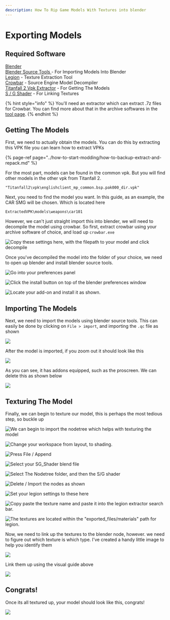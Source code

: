 ```yaml
---
description: How To Rip Game Models With Textures into blender
---
```


# Exporting Models

## Required Software

[Blender  
](https://www.blender.org/)[Blender Source Tools ](http://steamreview.org/BlenderSourceTools/) - For Importing Models Into Blender  
[Legion](https://wiki.modme.co/wiki/apps/Legion.html) - Texture Extraction Tool  
[Crowbar](https://github.com/ZeqMacaw/Crowbar/releases/tag/v0.68) - Source Engine Model Decompiler  
[Titanfall 2 Vpk Extractor](https://dev.cra0kalo.com/?p=137) - For Getting The Models  
[S / G Shader](https://drive.google.com/file/d/1g6dRd1F5XMba43-6NPd0b4gy2GHN04YA/view) - For Linking Textures

{% hint style="info" %}
 You'll need an extractor which can extract .7z files for Crowbar. You can find more about that in the archive softwares in the [tool page](../how-to-start-modding/modding-tools/#archives).
{% endhint %}

## Getting The Models

First, we need to actually obtain the models. You can do this by extracting this VPK file you can learn how to extract VPKs

{% page-ref page="../how-to-start-modding/how-to-backup-extract-and-repack.md" %}

For the most part, models can be found in the common vpk. But you will find other models in the other vpk from Titanfall 2.

```text
"Titanfall2\vpk\englishclient_mp_common.bsp.pak000_dir.vpk"
```

Next, you need to find the model you want. In this guide, as an example, the CAR SMG will be chosen. Which is located here

```text
ExtractedVPK\models\weapons\car101
```

However, we can't just straight import this into blender, we will need to decompile the model using crowbar. So first, extract crowbar using your archive software of choice, and load up `crowbar.exe` 

![Copy these settings here, with the filepath to your model and click decompile](../.gitbook/assets/crowbar-settings.png)

Once you've decompiled the model into the folder of your choice, we need to open up blender and install blender source tools. 

![Go into your preferences panel](../.gitbook/assets/desktop-2020.08.10-14.13.29.22_1.gif)

![Click the install button on top of the blender preferences window](../.gitbook/assets/install%20%281%29.png)

![Locate your add-on and install it as shown.](../.gitbook/assets/adding-the-addon.gif)

## Importing The Models

Next, we need to import the models using blender source tools. This can easily be done by clicking on `File > import`, and importing the `.qc` file as shown

![](../.gitbook/assets/importing-the-model.gif)

After the model is imported, if you zoom out it should look like this

![](../.gitbook/assets/carsmg-import-without-delete.png)

As you can see, it has addons equipped, such as the proscreen. We can delete this as shown below

![](../.gitbook/assets/deleting-the-proscreen.gif)

## Texturing The Model

Finally, we can begin to texture our model, this is perhaps the most tedious step, so buckle up

![We can begin to import the nodetree which helps with texturing the model](../.gitbook/assets/appending-the-nodes.gif)

![Change your workspace from layout, to shading. ](../.gitbook/assets/shading-workspace.png)

![Press File / Append](../.gitbook/assets/append-me.png)

![Select your SG\_Shader blend file](../.gitbook/assets/sg-shader.png)

![Select The Nodetree folder, and then the S/G shader](../.gitbook/assets/nodetree.png)



![Delete / Import the nodes as shown](../.gitbook/assets/removing-adding-nodes.gif)

![Set your legion settings to these here](../.gitbook/assets/legion-settings.png)

![Copy paste the texture name and paste it into the legion extractor search bar. ](../.gitbook/assets/copy-paste.gif)

![The textures are located within the &quot;exported\_files/materials&quot; path for legion.](../.gitbook/assets/car-smg.png)

Now, we need to link up the textures to the blender node, however. we need to figure out which texture is which type. I've created a handy little image to help you identify them 

![](../.gitbook/assets/texture-linking.png)

Link them up using the visual guide above

![](../.gitbook/assets/adding-the-nodes.gif)

## Congrats!

Once its all textured up, your model should look like this, congrats!

![](../.gitbook/assets/spijny-car.gif)



